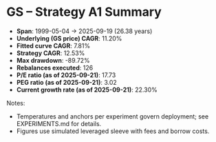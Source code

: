 # GS – Strategy A1 Summary

- **Span**: 1999-05-04 → 2025-09-19 (26.38 years)
- **Underlying (GS price) CAGR**: 11.20%
- **Fitted curve CAGR**: 7.81%
- **Strategy CAGR**: 12.53%
- **Max drawdown**: -89.72%
- **Rebalances executed**: 126
- **P/E ratio (as of 2025-09-21)**: 17.73
- **PEG ratio (as of 2025-09-21)**: 3.02
- **Current growth rate (as of 2025-09-21)**: 22.30%

Notes:

- Temperatures and anchors per experiment govern deployment; see EXPERIMENTS.md for details.
- Figures use simulated leveraged sleeve with fees and borrow costs.

